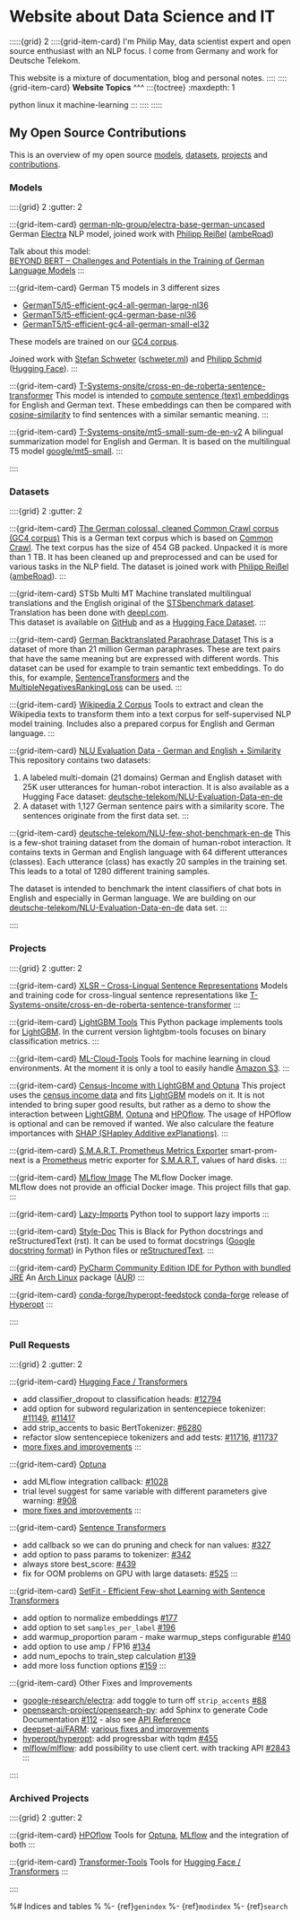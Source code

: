 # Website about Data Science and IT

:::::{grid} 2
::::{grid-item-card}
I'm Philip May, data scientist expert and open source enthusiast with an NLP focus.
I come from Germany and work for Deutsche Telekom.

This website is a mixture of documentation, blog and personal notes.
::::
::::{grid-item-card}
**Website Topics**
^^^
:::{toctree}
:maxdepth: 1

python
linux
it
machine-learning
:::
::::
:::::

## My Open Source Contributions

This is an overview of my open source [models](#models), [datasets](#datasets),
[projects](#projects) and [contributions](#pull-requests).

### Models

::::{grid} 2
:gutter: 2

:::{grid-item-card} [german-nlp-group/electra-base-german-uncased](https://huggingface.co/german-nlp-group/electra-base-german-uncased)
German [Electra](https://arxiv.org/abs/2003.10555) NLP model,
joined work with [Philipp Reißel](https://www.linkedin.com/in/philipp-reissel/)
([ambeRoad](https://amberoad.de/))

Talk about this model:\
[BEYOND BERT – Challenges and Potentials in the Training of German Language Models](https://www.youtube.com/watch?v=cxgrTd2AQis)
:::

:::{grid-item-card} German T5 models in 3 different sizes
- [GermanT5/t5-efficient-gc4-all-german-large-nl36](https://huggingface.co/GermanT5/t5-efficient-gc4-all-german-large-nl36)
- [GermanT5/t5-efficient-gc4-german-base-nl36](https://huggingface.co/GermanT5/t5-efficient-gc4-german-base-nl36)
- [GermanT5/t5-efficient-gc4-all-german-small-el32](https://huggingface.co/GermanT5/t5-efficient-gc4-all-german-small-el32)

These models are trained on our [GC4 corpus](https://german-nlp-group.github.io/projects/gc4-corpus.html).

Joined work with [Stefan Schweter](https://github.com/stefan-it) ([schweter.ml](https://schweter.ml)) and [Philipp Schmid ](https://www.philschmid.de/) ([Hugging Face](https://huggingface.co/)).
:::

:::{grid-item-card} [T-Systems-onsite/cross-en-de-roberta-sentence-transformer](https://huggingface.co/T-Systems-onsite/cross-en-de-roberta-sentence-transformer)
This model is intended to [compute sentence (text) embeddings](https://www.sbert.net/examples/applications/computing-embeddings/README.html)
for English and German text. These embeddings can then be compared with [cosine-similarity](https://en.wikipedia.org/wiki/Cosine_similarity)
to find sentences with a similar semantic meaning.
:::

:::{grid-item-card} [T-Systems-onsite/mt5-small-sum-de-en-v2](https://huggingface.co/T-Systems-onsite/mt5-small-sum-de-en-v2)
A bilingual summarization model for English and German.
It is based on the multilingual T5 model [google/mt5-small](https://huggingface.co/google/mt5-small).
:::

::::

### Datasets

::::{grid} 2
:gutter: 2

:::{grid-item-card} [The German colossal, cleaned Common Crawl corpus (GC4 corpus)](https://german-nlp-group.github.io/projects/gc4-corpus.html)
This is a German text corpus which is based on [Common Crawl](https://commoncrawl.org/).
The text corpus has the size of 454 GB packed. Unpacked it is more than 1 TB.
It has been cleaned up and preprocessed and can be used for various tasks in the NLP field.
The dataset is joined work with [Philipp Reißel](https://twitter.com/phil_ipp_)
([ambeRoad](https://amberoad.de/)).
:::

:::{grid-item-card} STSb Multi MT
Machine translated multilingual translations and
the English original of the [STSbenchmark dataset](https://ixa2.si.ehu.es/stswiki/index.php/STSbenchmark).
Translation has been done with [deepl.com](https://www.deepl.com/).\
This dataset is available on [GitHub](https://github.com/PhilipMay/stsb-multi-mt) and
as a [Hugging Face Dataset](https://huggingface.co/datasets/stsb_multi_mt).
:::

:::{grid-item-card} [German Backtranslated Paraphrase Dataset](https://huggingface.co/datasets/deutsche-telekom/ger-backtrans-paraphrase)
This is a dataset of more than 21 million German paraphrases.
These are text pairs that have the same meaning but are expressed with different words.
This dataset can be used for example to train semantic text embeddings.
To do this, for example, [SentenceTransformers](https://www.sbert.net/)
and the [MultipleNegativesRankingLoss](https://www.sbert.net/docs/package_reference/losses.html#multiplenegativesrankingloss)
can be used.
:::

:::{grid-item-card} [Wikipedia 2 Corpus](https://github.com/GermanT5/wikipedia2corpus)
Tools to extract and clean the Wikipedia texts to transform them into a text corpus for self-supervised NLP model training.
Includes also a prepared corpus for English and German language.
:::

:::{grid-item-card}  [NLU Evaluation Data - German and English + Similarity](https://github.com/t-systems-on-site-services-gmbh/NLU-Evaluation-Data-de-en)
This repository contains two datasets:

1. A labeled multi-domain (21 domains) German and
English dataset with 25K user utterances for human-robot interaction.
It is also available as a Hugging Face dataset:
[deutsche-telekom/NLU-Evaluation-Data-en-de](https://huggingface.co/datasets/deutsche-telekom/NLU-Evaluation-Data-en-de)
2. A dataset with 1,127 German sentence pairs with a similarity score. The sentences originate from the first data set.
:::

:::{grid-item-card} [deutsche-telekom/NLU-few-shot-benchmark-en-de](https://huggingface.co/datasets/deutsche-telekom/NLU-few-shot-benchmark-en-de)
This is a few-shot training dataset from the domain of human-robot interaction.
It contains texts in German and English language with 64 different utterances (classes).
Each utterance (class) has exactly 20 samples in the training set.
This leads to a total of 1280 different training samples.

The dataset is intended to benchmark the intent classifiers of chat bots in English and especially in German language.
We are building on our
[deutsche-telekom/NLU-Evaluation-Data-en-de](https://huggingface.co/datasets/deutsche-telekom/NLU-Evaluation-Data-en-de)
data set.
:::

::::

### Projects

::::{grid} 2
:gutter: 2

:::{grid-item-card} [XLSR – Cross-Lingual Sentence Representations](https://github.com/German-NLP-Group/xlsr)
Models and training code for cross-lingual sentence representations like
[T-Systems-onsite/cross-en-de-roberta-sentence-transformer](https://huggingface.co/T-Systems-onsite/cross-en-de-roberta-sentence-transformer)
:::

:::{grid-item-card} [LightGBM Tools](https://github.com/telekom/lightgbm-tools)
This Python package implements tools for [LightGBM](https://lightgbm.readthedocs.io/).
In the current version lightgbm-tools focuses on binary classification metrics.
:::

:::{grid-item-card} [ML-Cloud-Tools](https://github.com/telekom/ml-cloud-tools)
Tools for machine learning in cloud environments.
At the moment it is only a tool to easily handle [Amazon S3](https://aws.amazon.com/s3/).
:::

:::{grid-item-card} [Census-Income with LightGBM and Optuna](https://github.com/telekom/census-income-lightgbm)
This project uses the [census income data](https://archive-beta.ics.uci.edu/ml/datasets/census+income) and
fits [LightGBM](https://lightgbm.readthedocs.io/) models on it.
It is not intended to bring super good results, but rather as a demo to show the interaction between
[LightGBM](https://lightgbm.readthedocs.io/), [Optuna](https://optuna.readthedocs.io/en/stable/index.html) and
[HPOflow](https://github.com/telekom/HPOflow). The usage of HPOflow is optional and can be removed if wanted.
We also calculare the feature importances
with [SHAP (SHapley Additive exPlanations)](https://github.com/slundberg/shap).
:::

:::{grid-item-card} [S.M.A.R.T. Prometheus Metrics Exporter](https://github.com/PhilipMay/smart-prom-next)
smart-prom-next is a [Prometheus](https://prometheus.io/docs/introduction/overview/) metric exporter for
[S.M.A.R.T.](https://en.wikipedia.org/wiki/S.M.A.R.T.) values of hard disks.
:::

:::{grid-item-card} [MLflow Image](https://github.com/PhilipMay/mlflow-image)
The MLflow Docker image.\
MLflow does not provide an official Docker image. This project fills that gap.
:::

:::{grid-item-card} [Lazy-Imports](https://github.com/telekom/lazy-imports)
Python tool to support lazy imports
:::

:::{grid-item-card} [Style-Doc](https://github.com/telekom/style-doc)
This is Black for Python docstrings and reStructuredText (rst). It can be used to format
docstrings ([Google docstring format](https://github.com/google/styleguide/blob/gh-pages/pyguide.md#38-comments-and-docstrings))
in Python files or [reStructuredText](https://www.sphinx-doc.org/en/master/usage/restructuredtext/index.html).
:::

:::{grid-item-card} [PyCharm Community Edition IDE for Python with bundled JRE](https://aur.archlinux.org/packages/pycharm-community-jre)
An [Arch Linux](https://archlinux.org/) package ([AUR](https://wiki.archlinux.org/title/Arch_User_Repository))
:::

:::{grid-item-card} [conda-forge/hyperopt-feedstock](https://github.com/conda-forge/hyperopt-feedstock)
[conda-forge](https://conda-forge.org/) release of [Hyperopt](https://github.com/hyperopt/hyperopt)
:::

::::

### Pull Requests

::::{grid} 2
:gutter: 2

:::{grid-item-card} [Hugging Face / Transformers](https://github.com/huggingface/transformers)

- add classifier_dropout to classification heads: [#12794](https://github.com/huggingface/transformers/pull/12794)
- add option for subword regularization in sentencepiece tokenizer: [#11149](https://github.com/huggingface/transformers/pull/11149),
  [#11417](https://github.com/huggingface/transformers/pull/11417)
- add strip_accents to basic BertTokenizer: [#6280](https://github.com/huggingface/transformers/pull/6280)
- refactor slow sentencepiece tokenizers and add tests: [#11716](https://github.com/huggingface/transformers/pull/11716),
  [#11737](https://github.com/huggingface/transformers/pull/11737)
- [more fixes and improvements](https://github.com/huggingface/transformers/pulls?q=is%3Apr+author%3APhilipMay)
:::

:::{grid-item-card} [Optuna](https://github.com/optuna/optuna)

- add MLflow integration callback: [#1028](https://github.com/optuna/optuna/pull/1028)
- trial level suggest for same variable with different parameters give warning: [#908](https://github.com/optuna/optuna/pull/908)
- [more fixes and improvements](https://github.com/optuna/optuna/pulls?q=is%3Apr+author%3APhilipMay)
:::

:::{grid-item-card} [Sentence Transformers](https://github.com/UKPLab/sentence-transformers)

- add callback so we can do pruning and check for nan values: [#327](https://github.com/UKPLab/sentence-transformers/pull/327)
- add option to pass params to tokenizer: [#342](https://github.com/UKPLab/sentence-transformers/pull/342)
- always store best_score: [#439](https://github.com/UKPLab/sentence-transformers/pull/439)
- fix for OOM problems on GPU with large datasets: [#525](https://github.com/UKPLab/sentence-transformers/pull/525)
:::

:::{grid-item-card} [SetFit - Efficient Few-shot Learning with Sentence Transformers](https://github.com/huggingface/setfit)

- add option to normalize embeddings [#177](https://github.com/huggingface/setfit/pull/177)
- add option to set `samples_per_label` [#196](https://github.com/huggingface/setfit/pull/196)
- add warmup_proportion param - make warmup_steps configurable [#140](https://github.com/huggingface/setfit/pull/140)
- add option to use amp / FP16 [#134](https://github.com/huggingface/setfit/pull/134)
- add num_epochs to train_step calculation [#139](https://github.com/huggingface/setfit/pull/134)
- add more loss function options [#159](https://github.com/huggingface/setfit/pull/159)
:::

:::{grid-item-card} Other Fixes and Improvements

- [google-research/electra](https://github.com/google-research/electra): add toggle to turn off `strip_accents` [#88](https://github.com/google-research/electra/pull/88)
- [opensearch-project/opensearch-py](https://github.com/opensearch-project/opensearch-py):
  add Sphinx to generate Code Documentation [#112](https://github.com/opensearch-project/opensearch-py/pull/112) -
  also see [API Reference](https://opensearch-project.github.io/opensearch-py/api-ref.html)
- [deepset-ai/FARM](https://github.com/deepset-ai/FARM): [various fixes and improvements](https://github.com/deepset-ai/FARM/pulls?q=is%3Apr+author%3APhilipMay)
- [hyperopt/hyperopt](https://github.com/hyperopt/hyperopt): add progressbar with tqdm [#455](https://github.com/hyperopt/hyperopt/pull/455)
- [mlflow/mlflow](https://github.com/mlflow/mlflow): add possibility to use client cert. with tracking API [#2843](https://github.com/mlflow/mlflow/pull/2843)
:::

::::

### Archived Projects

::::{grid} 2
:gutter: 2

:::{grid-item-card} [HPOflow](https://github.com/telekom/HPOflow)
Tools for [Optuna](https://optuna.readthedocs.io/),
[MLflow](https://www.mlflow.org/docs/latest/index.html) and
the integration of both
:::

:::{grid-item-card} [Transformer-Tools](https://github.com/telekom/transformer-tools)
Tools for [Hugging Face / Transformers](https://github.com/huggingface/transformers)
:::

::::

%# Indices and tables
%
%- {ref}`genindex`
%- {ref}`modindex`
%- {ref}`search`
